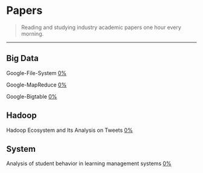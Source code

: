 ﻿# Papers

> Reading and studying industry academic papers one hour every morning.  

--------------------------------------------------------------------------------

## Big Data

Google-File-System [0%]()

Google-MapReduce [0%]()

Google-Bigtable [0%]()

## Hadoop

Hadoop Ecosystem and Its Analysis on Tweets [0%]()

## System

Analysis of student behavior in learning management systems [0%]()